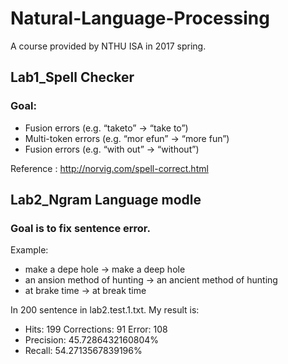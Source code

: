 # Natural-Language-Processing
A course provided by NTHU ISA in 2017 spring.


## Lab1_Spell Checker
### Goal:
* Fusion errors (e.g. “taketo” → “take to”)
* Multi-token errors (e.g. “mor efun” → “more fun”)
* Fusion errors (e.g. “with out” → “without”)

Reference :  http://norvig.com/spell-correct.html

## Lab2_Ngram Language modle
### Goal is to fix sentence error.
Example:
* make a depe hole  ->	make a deep hole
* an ansion method of hunting -> an ancient method of hunting
* at brake time -> at break time

In 200 sentence in lab2.test.1.txt. My result is:
* Hits: 199  Corrections: 91  Error: 108 
* Precision: 45.7286432160804% 
* Recall: 54.2713567839196%